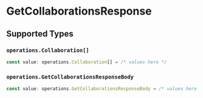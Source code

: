 # GetCollaborationsResponse


## Supported Types

### `operations.Collaboration[]`

```typescript
const value: operations.Collaboration[] = /* values here */
```

### `operations.GetCollaborationsResponseBody`

```typescript
const value: operations.GetCollaborationsResponseBody = /* values here */
```


